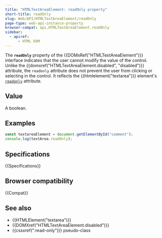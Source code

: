 ```yaml
---
title: "HTMLTextAreaElement: readOnly property"
short-title: readOnly
slug: Web/API/HTMLTextAreaElement/readOnly
page-type: web-api-instance-property
browser-compat: api.HTMLTextAreaElement.readOnly
sidebar:
  - apiref:
      - HTML DOM
---
```


The **`readOnly`** property of the {{DOMxRef("HTMLTextAreaElement")}} interface indicates that the user cannot modify the value of the control. Unlike the {{domxref("HTMLTextAreaElement.disabled", "disabled")}} attribute, the `readonly` attribute does not prevent the user from clicking or selecting in the control. It reflects the {{htmlelement("textarea")}} element's [`readonly`](/en-US/docs/Web/HTML/Reference/Elements/textarea#readonly) attribute.

## Value

A boolean.

## Examples

```js
const textareaElement = document.getElementById("comment");
console.log(textArea.readOnly);
```

## Specifications

{{Specifications}}

## Browser compatibility

{{Compat}}

## See also

- {{HTMLElement("textarea")}}
- {{DOMXref("HTMLTextAreaElement.disabled")}}
- {{cssxref(":read-only")}} pseudo-class
